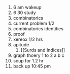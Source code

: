 1. 6 am wakeup
2. 6 30 study 
3. combinatorics
4. current problem 1/2
5. combinatorics identities
6. proof 
7. xereox 1/2 hrs
8. apitude 
	1. [[Surds and Indices]]
9. graph thoery 1 to 2 a b c 
10. soup for 1.2 hr
11. back up 10:45 pm